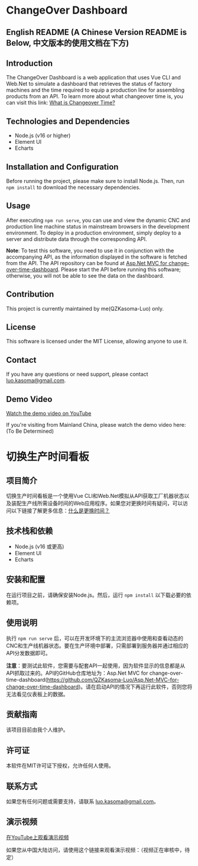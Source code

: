 # ChangeOver Dashboard
## English README (A Chinese Version README is Below, 中文版本的使用文档在下方)
## Introduction

The ChangeOver Dashboard is a web application that uses Vue CLI and Web.Net to simulate a dashboard that retrieves the status of factory machines and the time required to equip a production line for assembling products from an API. To learn more about what changeover time is, you can visit this link: [What is Changeover Time?](https://www.indeed.com/career-advice/career-development/what-is-changeover-time#:~:text=Updated%20June%2024%2C%202022,money%20and%20produce%20more%20products)

## Technologies and Dependencies

- Node.js (v16 or higher)
- Element UI
- Echarts

## Installation and Configuration

Before running the project, please make sure to install Node.js. Then, run `npm install` to download the necessary dependencies.

## Usage

After executing `npm run serve`, you can use and view the dynamic CNC and production line machine status in mainstream browsers in the development environment. To deploy in a production environment, simply deploy to a server and distribute data through the corresponding API.

**Note**: To test this software, you need to use it in conjunction with the accompanying API, as the information displayed in the software is fetched from the API. The API repository can be found at [Asp.Net MVC for change-over-time-dashboard](https://github.com/QZKasoma-Luo/Asp.Net-MVC-for-change-over-time-dashboard). Please start the API before running this software; otherwise, you will not be able to see the data on the dashboard.

## Contribution

This project is currently maintained by me(QZKasoma-Luo) only.

## License

This software is licensed under the MIT License, allowing anyone to use it.

## Contact

If you have any questions or need support, please contact luo.kasoma@gmail.com.

## Demo Video

[Watch the demo video on YouTube](https://www.youtube.com/watch?v=5WxLM3IIeLc)

If you're visiting from Mainland China, please watch the demo video here: (To Be Determined)


# 切换生产时间看板

## 项目简介

切换生产时间看板是一个使用Vue CLI和Web.Net模拟从API获取工厂机器状态以及装配生产线所需设备时间的Web应用程序。如果您对更换时间有疑问，可以访问以下链接了解更多信息：[什么是更换时间？](https://www.indeed.com/career-advice/career-development/what-is-changeover-time#:~:text=Updated%20June%2024%2C%202022,money%20and%20produce%20more%20products)

## 技术栈和依赖

- Node.js (v16 或更高)
- Element UI
- Echarts

## 安装和配置

在运行项目之前，请确保安装Node.js。然后，运行 `npm install` 以下载必要的依赖项。

## 使用说明

执行 `npm run serve` 后，可以在开发环境下的主流浏览器中使用和查看动态的CNC和生产线机器状态。要在生产环境中部署，只需部署到服务器并通过相应的API分发数据即可。

**注意**：要测试此软件，您需要与配套API一起使用，因为软件显示的信息都是从API抓取过来的。API的GitHub仓库地址为：Asp.Net MVC for change-over-time-dashboard(https://github.com/QZKasoma-Luo/Asp.Net-MVC-for-change-over-time-dashboard)。请在启动API的情况下再运行此软件，否则您将无法看见仪表板上的数据。

## 贡献指南

该项目目前由我个人维护。

## 许可证

本软件在MIT许可证下授权，允许任何人使用。

## 联系方式

如果您有任何问题或需要支持，请联系 luo.kasoma@gmail.com。

## 演示视频

[在YouTube上观看演示视频](https://www.youtube.com/watch?v=5WxLM3IIeLc)

如果您从中国大陆访问，请使用这个链接来观看演示视频：（视频正在审核中，待定）
